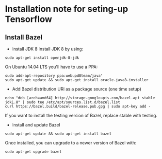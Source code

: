 # Installation note for seting-up Tensorflow
## Install Bazel
* Install JDK 8
Install JDK 8 by using:

```sudo apt-get install openjdk-8-jdk```

On Ubuntu 14.04 LTS you'll have to use a PPA:

```
sudo add-apt-repository ppa:webupd8team/java'
sudo apt-get update && sudo apt-get install oracle-java8-installer
```

* Add Bazel distribution URI as a package source (one time setup)
```
echo "deb [arch=amd64] http://storage.googleapis.com/bazel-apt stable jdk1.8" | sudo tee /etc/apt/sources.list.d/bazel.list
curl https://bazel.build/bazel-release.pub.gpg | sudo apt-key add -
```
If you want to install the testing version of Bazel, replace stable with testing.

* Install and update Bazel
```
sudo apt-get update && sudo apt-get install bazel
```
Once installed, you can upgrade to a newer version of Bazel with:
```
sudo apt-get upgrade bazel
```
